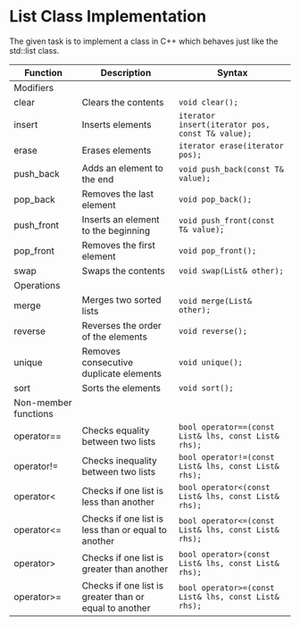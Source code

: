 # List Class Implementation

The given task is to implement a class in C++ which behaves just like the std::list class.

| Function       | Description                                    | Syntax                      |
|----------------|------------------------------------------------|-----------------------------|
| Modifiers      |                                                |                             |
| clear          | Clears the contents                            | `void clear();`             |
| insert         | Inserts elements                               | `iterator insert(iterator pos, const T& value);` |
| erase          | Erases elements                                | `iterator erase(iterator pos);` |
| push_back      | Adds an element to the end                     | `void push_back(const T& value);` |
| pop_back       | Removes the last element                       | `void pop_back();`           |
| push_front     | Inserts an element to the beginning            | `void push_front(const T& value);` |
| pop_front      | Removes the first element                      | `void pop_front();`          |
| swap           | Swaps the contents                             | `void swap(List& other);`    |
| Operations     |                                                |                             |
| merge          | Merges two sorted lists                        | `void merge(List& other);`   |
| reverse        | Reverses the order of the elements             | `void reverse();`            |
| unique         | Removes consecutive duplicate elements         | `void unique();`             |
| sort           | Sorts the elements                             | `void sort();`               |
| Non-member functions |                                         |                             |
| operator==     | Checks equality between two lists              | `bool operator==(const List& lhs, const List& rhs);` |
| operator!=     | Checks inequality between two lists            | `bool operator!=(const List& lhs, const List& rhs);` |
| operator<      | Checks if one list is less than another        | `bool operator<(const List& lhs, const List& rhs);` |
| operator<=     | Checks if one list is less than or equal to another | `bool operator<=(const List& lhs, const List& rhs);` |
| operator>      | Checks if one list is greater than another     | `bool operator>(const List& lhs, const List& rhs);` |
| operator>=     | Checks if one list is greater than or equal to another | `bool operator>=(const List& lhs, const List& rhs);` |
